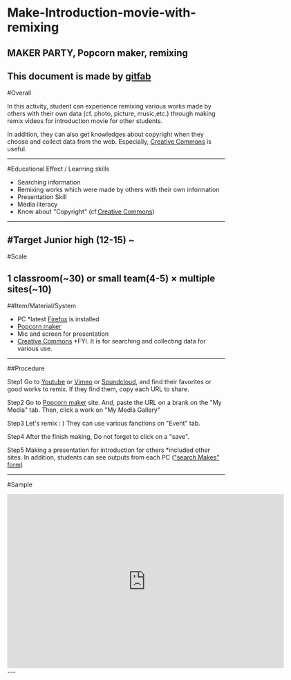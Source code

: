 # Make-Introduction-movie-with-remixing
## MAKER PARTY, Popcorn maker, remixing
This document is made by [gitfab](http://gitfab.org)
---
#Overall

In this activity, student can experience remixing various works made by others 
with their own data (cf. photo, picture, music,etc.) through making remix videos for introduction movie for other students.

In addition, they can also get knowledges about copyright when they choose and collect data from the web. 
Especially, [Creative Commons](http://creativecommons.jp/) is useful.
 




---
#Educational Effect / Learning skills 
* Searching information
* Remixing works which were made by others with their own information 
* Presentation Skill
* Media literacy
* Know about "Copyright" (cf.[Creative Commons](http://creativecommons.jp/))
---
#Target
Junior high (12-15) ~
---
#Scale

1 classroom(~30) or small team(4-5) × multiple sites(~10)
---
##Item/Material/System
* PC *latest [Firefox](http://www.mozilla.jp/firefox/) is installed
* [Popcorn maker](https://popcorn.webmaker.org/)
* Mic and screen for presentation
* [Creative Commons](http://creativecommons.jp/) *FYI. It is for searching and collecting data for various use.
---
##Procedure

Step1
Go to [Youtube](http://www.youtube.com/) or [Vimeo](https://vimeo.com/‎) or [Soundcloud](https://soundcloud.com/), and find their favorites or good works to remix. If they find them, copy each URL to share.

Step2
Go to [Popcorn maker](https://popcorn.webmaker.org/) site.
And, paste the URL on a brank on the "My Media" tab.
Then, click a work on "My Media Gallery" 

Step3
Let's remix : )
 They can use various fanctions on "Event" tab.

Step4
After the finish making, Do not forget to click on a "save".

Step5
Making a presentation for introduction for others *included other sites. In addition, students can see outputs from each PC (["search Makes" form](https://webmaker.org/party))

---
#Sample
<iframe src='https://hironieee.makes.org/popcorn/1mo4_' width='640' height='403' frameborder='0' mozallowfullscreen webkitallowfullscreen allowfullscreen></iframe>
---
